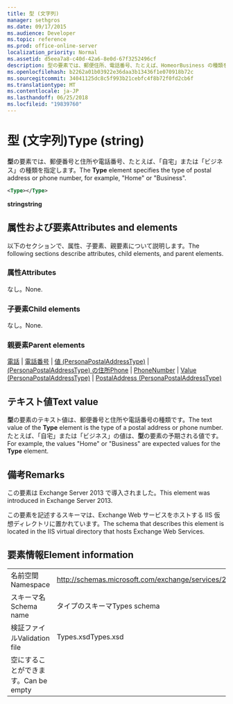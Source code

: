 ```yaml
---
title: 型 (文字列)
manager: sethgros
ms.date: 09/17/2015
ms.audience: Developer
ms.topic: reference
ms.prod: office-online-server
localization_priority: Normal
ms.assetid: d5eea7a8-c40d-42a6-8e0d-67f3252496cf
description: 型の要素では、郵便住所、電話番号、たとえば、HomeorBusiness の種類を指定します。
ms.openlocfilehash: b2262a01b03922e36daa3b13436f1e070918b72c
ms.sourcegitcommit: 34041125dc8c5f993b21cebfc4f8b72f0fd2cb6f
ms.translationtype: MT
ms.contentlocale: ja-JP
ms.lasthandoff: 06/25/2018
ms.locfileid: "19839760"
---
```

# <a name="type-string"></a><span data-ttu-id="7c901-103">型 (文字列)</span><span class="sxs-lookup"><span data-stu-id="7c901-103">Type (string)</span></span>

<span data-ttu-id="7c901-104">**型**の要素では、郵便番号と住所や電話番号、たとえば、「自宅」または「ビジネス」の種類を指定します。</span><span class="sxs-lookup"><span data-stu-id="7c901-104">The **Type** element specifies the type of postal address or phone number, for example, "Home" or "Business".</span></span> 
  
```XML
<Type></Type>
```

 <span data-ttu-id="7c901-105">**string**</span><span class="sxs-lookup"><span data-stu-id="7c901-105">**string**</span></span>
## <a name="attributes-and-elements"></a><span data-ttu-id="7c901-106">属性および要素</span><span class="sxs-lookup"><span data-stu-id="7c901-106">Attributes and elements</span></span>

<span data-ttu-id="7c901-107">以下のセクションで、属性、子要素、親要素について説明します。</span><span class="sxs-lookup"><span data-stu-id="7c901-107">The following sections describe attributes, child elements, and parent elements.</span></span>
  
### <a name="attributes"></a><span data-ttu-id="7c901-108">属性</span><span class="sxs-lookup"><span data-stu-id="7c901-108">Attributes</span></span>

<span data-ttu-id="7c901-109">なし。</span><span class="sxs-lookup"><span data-stu-id="7c901-109">None.</span></span>
  
### <a name="child-elements"></a><span data-ttu-id="7c901-110">子要素</span><span class="sxs-lookup"><span data-stu-id="7c901-110">Child elements</span></span>

<span data-ttu-id="7c901-111">なし。</span><span class="sxs-lookup"><span data-stu-id="7c901-111">None.</span></span>
  
### <a name="parent-elements"></a><span data-ttu-id="7c901-112">親要素</span><span class="sxs-lookup"><span data-stu-id="7c901-112">Parent elements</span></span>

<span data-ttu-id="7c901-113">[電話](phone.md) | [電話番号](phonenumber.md) | [値 (PersonaPostalAddressType)](value-personapostaladdresstype.md) | [(PersonaPostalAddressType) の住所](postaladdress-personapostaladdresstype.md)</span><span class="sxs-lookup"><span data-stu-id="7c901-113">[Phone](phone.md) | [PhoneNumber](phonenumber.md) | [Value (PersonaPostalAddressType)](value-personapostaladdresstype.md) | [PostalAddress (PersonaPostalAddressType)](postaladdress-personapostaladdresstype.md)</span></span>
  
## <a name="text-value"></a><span data-ttu-id="7c901-114">テキスト値</span><span class="sxs-lookup"><span data-stu-id="7c901-114">Text value</span></span>

<span data-ttu-id="7c901-115">**型**の要素のテキスト値は、郵便番号と住所や電話番号の種類です。</span><span class="sxs-lookup"><span data-stu-id="7c901-115">The text value of the **Type** element is the type of a postal address or phone number.</span></span> <span data-ttu-id="7c901-116">たとえば、「自宅」または「ビジネス」の値は、**型**の要素の予期される値です。</span><span class="sxs-lookup"><span data-stu-id="7c901-116">For example, the values "Home" or "Business" are expected values for the **Type** element.</span></span> 
  
## <a name="remarks"></a><span data-ttu-id="7c901-117">備考</span><span class="sxs-lookup"><span data-stu-id="7c901-117">Remarks</span></span>

<span data-ttu-id="7c901-118">この要素は Exchange Server 2013 で導入されました。</span><span class="sxs-lookup"><span data-stu-id="7c901-118">This element was introduced in Exchange Server 2013.</span></span>
  
<span data-ttu-id="7c901-119">この要素を記述するスキーマは、Exchange Web サービスをホストする IIS 仮想ディレクトリに置かれています。</span><span class="sxs-lookup"><span data-stu-id="7c901-119">The schema that describes this element is located in the IIS virtual directory that hosts Exchange Web Services.</span></span>
  
## <a name="element-information"></a><span data-ttu-id="7c901-120">要素情報</span><span class="sxs-lookup"><span data-stu-id="7c901-120">Element information</span></span>

|||
|:-----|:-----|
|<span data-ttu-id="7c901-121">名前空間</span><span class="sxs-lookup"><span data-stu-id="7c901-121">Namespace</span></span>  <br/> |http://schemas.microsoft.com/exchange/services/2006/types  <br/> |
|<span data-ttu-id="7c901-122">スキーマ名</span><span class="sxs-lookup"><span data-stu-id="7c901-122">Schema name</span></span>  <br/> |<span data-ttu-id="7c901-123">タイプのスキーマ</span><span class="sxs-lookup"><span data-stu-id="7c901-123">Types schema</span></span>  <br/> |
|<span data-ttu-id="7c901-124">検証ファイル</span><span class="sxs-lookup"><span data-stu-id="7c901-124">Validation file</span></span>  <br/> |<span data-ttu-id="7c901-125">Types.xsd</span><span class="sxs-lookup"><span data-stu-id="7c901-125">Types.xsd</span></span>  <br/> |
|<span data-ttu-id="7c901-126">空にすることができます。</span><span class="sxs-lookup"><span data-stu-id="7c901-126">Can be empty</span></span>  <br/> ||
   

